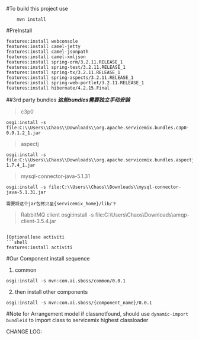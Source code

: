 #To build this project use
```shell
    mvn install
```

#PreInstall
```shell
features:install webconsole
features:install camel-jetty
features:install camel-jsonpath
features:install camel-xmljson
features:install spring-orm/3.2.11.RELEASE_1
features:install spring-test/3.2.11.RELEASE_1
features:install spring-tx/3.2.11.RELEASE_1
features:install spring-aspects/3.2.11.RELEASE_1
features:install spring-web-portlet/3.2.11.RELEASE_1
features:install hibernate/4.2.15.Final

```
##3rd party bundles
***这些bundles需要独立手动安装***
>c3p0
```shell
osgi:install -s file:C:\\Users\\Chaos\\Downloads\\org.apache.servicemix.bundles.c3p0-0.9.1.2_1.jar
```
>aspectj
```shell
osgi:install -s file:C:\\Users\\Chaos\\Downloads\\org.apache.servicemix.bundles.aspectj-1.7.4_1.jar
```
>mysql-connector-java-5.1.31
```shell
osgi:install -s file:C:\\Users\\Chaos\\Downloads\\mysql-connector-java-5.1.31.jar
```
`需要将这个jar包拷贝至{servicemix_home}/lib/下`

>RabbitMQ client
osgi:install -s file:C:\\Users\\Chaos\\Downloads\\amqp-client-3.5.4.jar
```

[Optional]use activiti
```shell
features:install activiti
```

#Our Component install sequence
1. common
```shell
osgi:install -s mvn:com.ai.sboss/common/0.0.1
```
2. then install other components
```shell
osgi:install -s mvn:com.ai.sboss/{component_name}/0.0.1
```

#Note for Arrangement model
if classnotfound, should use `dynamic-import bundleid` to import class to servicemix highest classloader

CHANGE LOG: